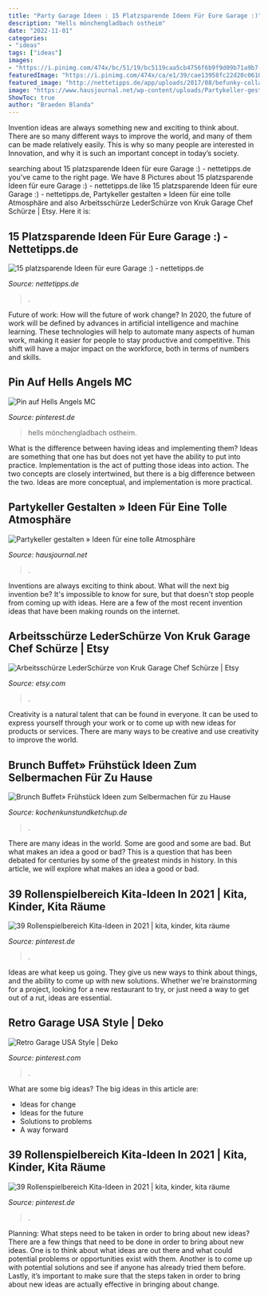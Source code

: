 ```yaml
---
title: "Party Garage Ideen : 15 Platzsparende Ideen Für Eure Garage :)"
description: "Hells mönchengladbach ostheim"
date: "2022-11-01"
categories:
- "ideas"
tags: ["ideas"]
images:
- "https://i.pinimg.com/474x/bc/51/19/bc5119caa5cb4756f6b9f9d09b71a9b7--pallet-kids-pallet-art.jpg"
featuredImage: "https://i.pinimg.com/474x/ca/e1/39/cae13958fc22d20c061078166989af54--kindergarten-preschool.jpg"
featured_image: "http://nettetipps.de/app/uploads/2017/08/befunky-collage.jpg"
image: "https://www.hausjournal.net/wp-content/uploads/Partykeller-gestalten-Ideen.jpg"
ShowToc: true
author: "Braeden Blanda"
---
```



Invention ideas are always something new and exciting to think about. There are so many different ways to improve the world, and many of them can be made relatively easily. This is why so many people are interested in Innovation, and why it is such an important concept in today’s society.

	

		
searching about 15 platzsparende Ideen für eure Garage :) - nettetipps.de you've came to the right page. We have 8 Pictures about 15 platzsparende Ideen für eure Garage :) - nettetipps.de like 15 platzsparende Ideen für eure Garage :) - nettetipps.de, Partykeller gestalten » Ideen für eine tolle Atmosphäre and also Arbeitsschürze LederSchürze von Kruk Garage Chef Schürze | Etsy. Here it is:
		
    
## 15 Platzsparende Ideen Für Eure Garage :) - Nettetipps.de

<img loading=lazy src="http://nettetipps.de/app/uploads/2017/08/befunky-collage.jpg" onerror="this.onerror=null;this.src='https://tse1.mm.bing.net/th?id=OIP.xTGMGt_dKk6jAe42axoaZwHaDs&amp;pid=15.1';" alt="15 platzsparende Ideen für eure Garage :) - nettetipps.de">

_Source: nettetipps.de_

>. 

	

Future of work: How will the future of work change?
In 2020, the future of work will be defined by advances in artificial intelligence and machine learning. These technologies will help to automate many aspects of human work, making it easier for people to stay productive and competitive. This shift will have a major impact on the workforce, both in terms of numbers and skills.

    
## Pin Auf Hells Angels MC

<img loading=lazy src="https://i.pinimg.com/originals/3e/19/24/3e1924777201a13dee15776df9287fd1.jpg" onerror="this.onerror=null;this.src='https://tse3.mm.bing.net/th?id=OIP.na1Ht65n4NLePJJZFEWWVgHaE7&amp;pid=15.1';" alt="Pin auf Hells Angels MC">

_Source: pinterest.de_

>hells mönchengladbach ostheim. 

	

What is the difference between having ideas and implementing them?
Ideas are something that one has but does not yet have the ability to put into practice. Implementation is the act of putting those ideas into action. The two concepts are closely intertwined, but there is a big difference between the two. Ideas are more conceptual, and implementation is more practical.

    
## Partykeller Gestalten » Ideen Für Eine Tolle Atmosphäre

<img loading=lazy src="https://www.hausjournal.net/wp-content/uploads/Partykeller-gestalten-Ideen.jpg" onerror="this.onerror=null;this.src='https://tse4.mm.bing.net/th?id=OIP.Cq7FKdYIaXW7ghYDpvqFjgHaE7&amp;pid=15.1';" alt="Partykeller gestalten » Ideen für eine tolle Atmosphäre">

_Source: hausjournal.net_

>. 

	

Inventions are always exciting to think about. What will the next big invention be? It's impossible to know for sure, but that doesn't stop people from coming up with ideas. Here are a few of the most recent invention ideas that have been making rounds on the internet.

    
## Arbeitsschürze LederSchürze Von Kruk Garage Chef Schürze | Etsy

<img loading=lazy src="https://i.etsystatic.com/14684816/r/il/4196b4/1536686989/il_fullxfull.1536686989_qmvu.jpg" onerror="this.onerror=null;this.src='https://tse1.mm.bing.net/th?id=OIP.e1Zl1w4QyrVpI7Zu62mEvAHaHa&amp;pid=15.1';" alt="Arbeitsschürze LederSchürze von Kruk Garage Chef Schürze | Etsy">

_Source: etsy.com_

>. 

	

Creativity is a natural talent that can be found in everyone. It can be used to express yourself through your work or to come up with new ideas for products or services. There are many ways to be creative and use creativity to improve the world.

    
## Brunch Buffet» Frühstück Ideen Zum Selbermachen Für Zu Hause

<img loading=lazy src="https://kochenkunstundketchup.de/wp-content/uploads/2014/10/DSC05547.jpg" onerror="this.onerror=null;this.src='https://tse4.mm.bing.net/th?id=OIP.55R1bgtcroBR5Mcr9p99UAHaE6&amp;pid=15.1';" alt="Brunch Buffet» Frühstück Ideen zum Selbermachen für zu Hause">

_Source: kochenkunstundketchup.de_

>. 

	

There are many ideas in the world. Some are good and some are bad. But what makes an idea a good or bad? This is a question that has been debated for centuries by some of the greatest minds in history. In this article, we will explore what makes an idea a good or bad.

    
## 39 Rollenspielbereich Kita-Ideen In 2021 | Kita, Kinder, Kita Räume

<img loading=lazy src="https://i.pinimg.com/474x/bc/51/19/bc5119caa5cb4756f6b9f9d09b71a9b7--pallet-kids-pallet-art.jpg" onerror="this.onerror=null;this.src='https://tse2.mm.bing.net/th?id=OIP.726e1U7qpYdXAJdiJ5pJ4wEsDh&amp;pid=15.1';" alt="39 Rollenspielbereich Kita-Ideen in 2021 | kita, kinder, kita räume">

_Source: pinterest.de_

>. 

	

Ideas are what keep us going. They give us new ways to think about things, and the ability to come up with new solutions. Whether we're brainstorming for a project, looking for a new restaurant to try, or just need a way to get out of a rut, ideas are essential.

    
## Retro Garage USA Style | Deko

<img loading=lazy src="https://i.pinimg.com/originals/6a/cb/a9/6acba9abf8cc58c52d7121f2b0022d8a.jpg" onerror="this.onerror=null;this.src='https://tse3.mm.bing.net/th?id=OIP.5v_JFRy9rdvDA26zKe2xCAHaFj&amp;pid=15.1';" alt="Retro Garage USA Style | Deko">

_Source: pinterest.com_

>. 

	

What are some big ideas?
The big ideas in this article are: 
- Ideas for change 
- Ideas for the future 
- Solutions to problems
- A way forward

    
## 39 Rollenspielbereich Kita-Ideen In 2021 | Kita, Kinder, Kita Räume

<img loading=lazy src="https://i.pinimg.com/474x/ca/e1/39/cae13958fc22d20c061078166989af54--kindergarten-preschool.jpg" onerror="this.onerror=null;this.src='https://tse4.mm.bing.net/th?id=OIP.HIdplxa6vPXJnV1grmh5sgAAAA&amp;pid=15.1';" alt="39 Rollenspielbereich Kita-Ideen in 2021 | kita, kinder, kita räume">

_Source: pinterest.de_

>. 

	

Planning: What steps need to be taken in order to bring about new ideas?
There are a few things that need to be done in order to bring about new ideas. One is to think about what ideas are out there and what could potential problems or opportunities exist with them. Another is to come up with potential solutions and see if anyone has already tried them before. Lastly, it’s important to make sure that the steps taken in order to bring about new ideas are actually effective in bringing about change.

